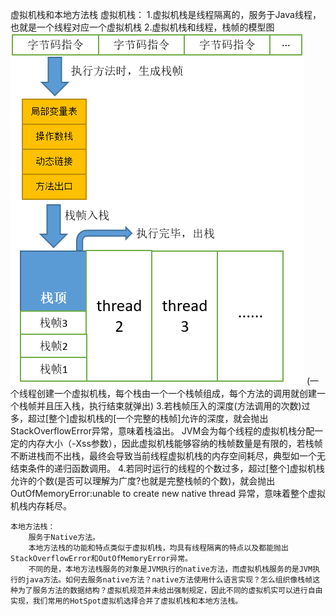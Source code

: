 虚拟机栈和本地方法栈
    虚拟机栈：
        1.虚拟机栈是线程隔离的，服务于Java线程，也就是一个线程对应一个虚拟机栈
        2.虚拟机栈和线程，栈帧的模型图
![虚拟机栈-线程-栈帧](https://raw.githubusercontent.com/null23/picture/master/JVM/%E8%99%9A%E6%8B%9F%E6%9C%BA%E6%A0%88%E5%92%8C%E6%A0%88%E5%B8%A7.png)
        (一个线程创建一个虚拟机栈，每个栈由一个一个栈帧组成，每个方法的调用就创建一个栈帧并且压入栈，执行结束就弹出)
        3.若栈帧压入的深度(方法调用的次数)过多，超过[整个]虚拟机栈的[一个完整的栈帧]允许的深度，就会抛出StackOverflowError异常，意味着栈溢出。
        JVM会为每个线程的虚拟机栈分配一定的内存大小（-Xss参数），因此虚拟机栈能够容纳的栈帧数量是有限的，若栈帧不断进栈而不出栈，最终会导致当前线程虚拟机栈的内存空间耗尽，典型如一个无结束条件的递归函数调用。
        4.若同时运行的线程的个数过多，超过[整个]虚拟机栈允许的个数(是否可以理解为广度?也就是完整栈帧的个数)，就会抛出OutOfMemoryError:unable to create new native thread 异常，意味着整个虚拟机栈内存耗尽。

    本地方法栈：
        服务于Native方法。
        本地方法栈的功能和特点类似于虚拟机栈，均具有线程隔离的特点以及都能抛出StackOverflowError和OutOfMemoryError异常。
        不同的是，本地方法栈服务的对象是JVM执行的native方法，而虚拟机栈服务的是JVM执行的java方法。如何去服务native方法？native方法使用什么语言实现？怎么组织像栈帧这种为了服务方法的数据结构？虚拟机规范并未给出强制规定，因此不同的虚拟机实可以进行自由实现，我们常用的HotSpot虚拟机选择合并了虚拟机栈和本地方法栈。